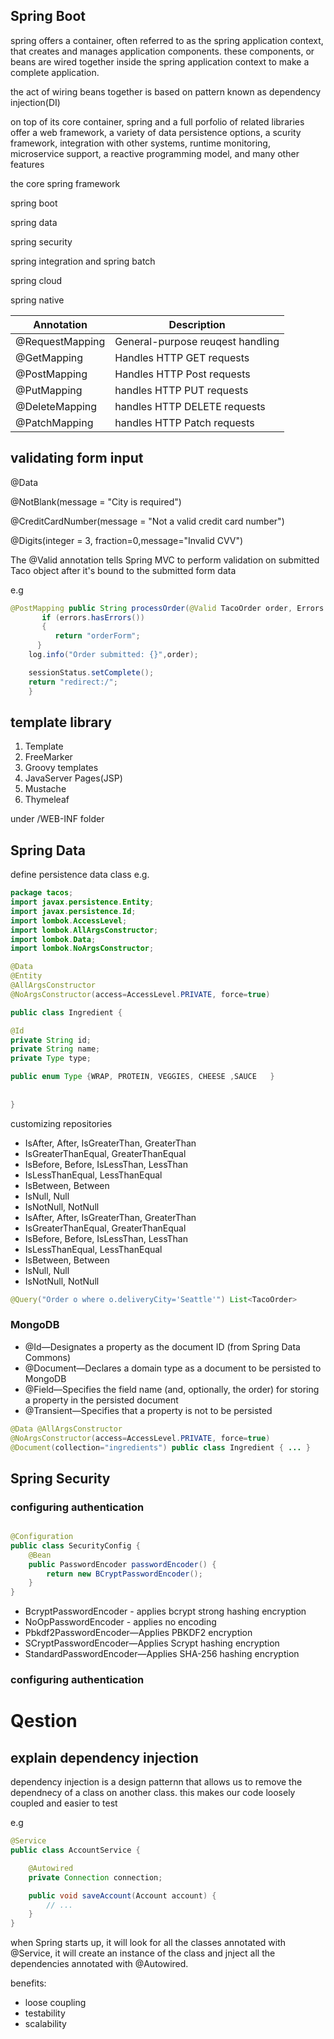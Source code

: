 ## Spring Boot

spring offers a container, often referred to as the spring application context, that creates and manages application components. these components, or beans are wired together inside the spring application context to make a complete application.

the act of wiring beans together is based on pattern known as dependency injection(DI)

on top of its core container, spring and a full porfolio of related libraries offer a web framework, a variety of data persistence options, a scurity framework, integration with other systems, runtime monitoring, microservice support, a reactive programming model, and many other features

the core spring framework

spring boot

spring data

spring security

spring integration and spring batch

spring cloud

spring native


| Annotation      | Description                      |
| --------------- | -------------------------------- |
| @RequestMapping | General-purpose reuqest handling |
| @GetMapping     | Handles HTTP GET requests        |
| @PostMapping    | Handles HTTP Post requests       |
| @PutMapping     | handles HTTP PUT requests        |
| @DeleteMapping  | handles HTTP DELETE requests     |
| @PatchMapping   | handles HTTP Patch requests      |

## validating form input

@Data

@NotBlank(message = "City is required")

@CreditCardNumber(message = "Not a valid credit card number")

@Digits(integer = 3, fraction=0,message="Invalid CVV")

The @Valid annotation tells Spring MVC to perform validation on submitted Taco object after it's bound to the submitted form data

e.g 

``` java
@PostMapping public String processOrder(@Valid TacoOrder order, Errors errors,       SessionStatus sessionStatus) {
       if (errors.hasErrors()) 
       {
          return "orderForm";   
      }   
    log.info("Order submitted: {}",order);  

    sessionStatus.setComplete();
    return "redirect:/"; 
    } 

```


## template library
1. Template
2. FreeMarker
3. Groovy templates
4. JavaServer Pages(JSP)
5. Mustache
6. Thymeleaf

under /WEB-INF folder


## Spring Data

define persistence data class 
e.g.

```java
package tacos; 
import javax.persistence.Entity; 
import javax.persistence.Id;
import lombok.AccessLevel; 
import lombok.AllArgsConstructor; 
import lombok.Data; 
import lombok.NoArgsConstructor; 

@Data 
@Entity 
@AllArgsConstructor 
@NoArgsConstructor(access=AccessLevel.PRIVATE, force=true)

public class Ingredient {   

@Id   
private String id;
private String name;
private Type type;

public enum Type {WRAP, PROTEIN, VEGGIES, CHEESE ,SAUCE   } 
        
        
} 
```

customizing repositories

- IsAfter, After, IsGreaterThan, GreaterThan 
- IsGreaterThanEqual, GreaterThanEqual 
- IsBefore, Before, IsLessThan, LessThan 
- IsLessThanEqual, LessThanEqual 
- IsBetween, Between 
- IsNull, Null 
- IsNotNull, NotNull
- IsAfter, After, IsGreaterThan, GreaterThan 
- IsGreaterThanEqual, GreaterThanEqual 
- IsBefore, Before, IsLessThan, LessThan 
- IsLessThanEqual, LessThanEqual 
- IsBetween, Between 
- IsNull, Null 
- IsNotNull, NotNull


```java
@Query("Order o where o.deliveryCity='Seattle'") List<TacoOrder> 
```

### MongoDB

- @Id—Designates a property as the document ID (from Spring Data Commons) 
- @Document—Declares a domain type as a document to be persisted to MongoDB 
- @Field—Specifies the field name (and, optionally, the order) for storing a property in the persisted document 
- @Transient—Specifies that a property is not to be persisted

```java
@Data @AllArgsConstructor 
@NoArgsConstructor(access=AccessLevel.PRIVATE, force=true) 
@Document(collection="ingredients") public class Ingredient { ... } 

```


## Spring Security

### configuring authentication

```java

@Configuration
public class SecurityConfig {
    @Bean
    public PasswordEncoder passwordEncoder() {
        return new BCryptPasswordEncoder();
    }
}

```
- BcryptPasswordEncoder - applies bcrypt strong hashing encryption
- NoOpPasswordEncoder - applies no encoding
- Pbkdf2PasswordEncoder—Applies PBKDF2 encryption
- SCryptPasswordEncoder—Applies Scrypt hashing encryption
- StandardPasswordEncoder—Applies SHA-256 hashing encryption 




### configuring authentication



# Qestion

## explain dependency injection

dependency injection is a design patternn that allows us to remove the dependnecy of a class on another class. this makes our code loosely coupled and easier to test

e.g

``` java
@Service
public class AccountService {

    @Autowired
    private Connection connection;

    public void saveAccount(Account account) {
        // ...
    }
}
```


when Spring starts up, it will look for all the classes annotated with @Service, it will create an instance of the class and jnject all the dependencies annotated with @Autowired.

benefits:

- loose coupling
- testability
- scalability




